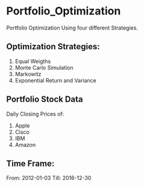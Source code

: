 # Portfolio_Optimization
Portfolio Optimization Using four different Strategies.
 
## Optimization Strategies:
  1. Equal Weigths
  2. Monte Carlo Simulation
  3. Markowitz
  4. Exponential Return and Variance
 
## Portfolio Stock Data
Daily Closing Prices of:
  1. Apple
  2. Cisco
  3. IBM
  4. Amazon
  
## Time Frame:
 From: 2012-01-03
 Till: 2016-12-30
